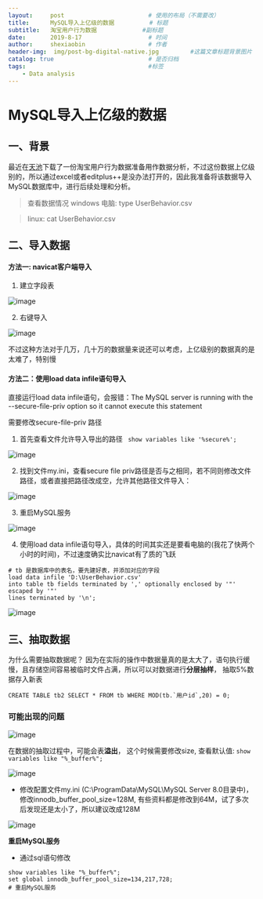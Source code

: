 ```yaml
---
layout:     post   				        # 使用的布局（不需要改）
title:      MySQL导入上亿级的数据 		   # 标题 
subtitle:   淘宝用户行为数据             #副标题
date:       2019-8-17 				    # 时间
author:     shexiaobin 				    # 作者
header-img:  img/post-bg-digital-native.jpg     	#这篇文章标题背景图片
catalog: true 						    # 是否归档
tags:								    #标签
    - Data analysis
---
```




#  MySQL导入上亿级的数据

## 一、背景
最近在[天池](https://tianchi.aliyun.com/dataset/dataDetail?dataId=649)下载了一份淘宝用户行为数据准备用作数据分析，不过这份数据上亿级别的，所以通过excel或者editplus++是没办法打开的，因此我准备将该数据导入MySQL数据库中，进行后续处理和分析。
> 查看数据情况
> windows 电脑:  type UserBehavior.csv

> linux:  cat UserBehavior.csv

## 二、导入数据
#### 方法一: navicat客户端导入
1. 建立字段表

![image](https://user-images.githubusercontent.com/26622879/65060250-203c4800-d9aa-11e9-83a4-d5576836f0aa.png)


2. 右键导入

![image](https://user-images.githubusercontent.com/26622879/65060594-bf613f80-d9aa-11e9-82fb-2abc2c5f19e7.png)


不过这种方法对于几万，几十万的数据量来说还可以考虑，上亿级别的数据真的是太难了，特别慢

#### 方法二：使用load data infile语句导入
直接运行load data infile语句，会报错：The MySQL server is running with the --secure-file-priv option so it cannot execute this statement

需要修改secure-file-priv 路径


1. 首先查看文件允许导入导出的路径
`` show variables like '%secure%';``

![image](https://user-images.githubusercontent.com/26622879/65060630-d30ca600-d9aa-11e9-9621-11b11bad8101.png)

2. 找到文件my.ini，查看secure file priv路径是否与之相同，若不同则修改文件路径，或者直接把路径改成空，允许其他路径文件导入：

![image](https://user-images.githubusercontent.com/26622879/65060664-e3bd1c00-d9aa-11e9-9851-59b47cbac28f.png)

3. 重启MySQL服务

![image](https://user-images.githubusercontent.com/26622879/65060704-f7688280-d9aa-11e9-8f19-c69b8ce498d9.png)

4. 使用load data infile语句导入，具体的时间其实还是要看电脑的(我花了快两个小时的时间)，不过速度确实比navicat有了质的飞跃

```
# tb 是数据库中的表名，要先建好表，并添加对应的字段
load data infile 'D:\UserBehavior.csv'   
into table tb fields terminated by ',' optionally enclosed by '"' escaped by '"'
lines terminated by '\n'; 
```

![image](https://user-images.githubusercontent.com/26622879/65060761-0f400680-d9ab-11e9-889b-27475cddd796.png)

## 三、抽取数据
为什么需要抽取数据呢？
因为在实际的操作中数据量真的是太大了，语句执行缓慢，且存储空间容易被临时文件占满，所以可以对数据进行**分层抽样**， 抽取5%数据存入新表
```
CREATE TABLE tb2 SELECT * FROM tb WHERE MOD(tb.`用户id`,20) = 0;
```
### 可能出现的问题

![image](https://user-images.githubusercontent.com/26622879/65060789-1bc45f00-d9ab-11e9-99cb-602d4de8e738.png)

在数据的抽取过程中，可能会表**溢出**， 这个时候需要修改size,
查看默认值: ``show variables like "%_buffer%";``

![image](https://user-images.githubusercontent.com/26622879/65060820-30085c00-d9ab-11e9-97d0-733d5bfc5036.png)

-  修改配置文件my.ini
(C:\ProgramData\MySQL\MySQL Server 8.0目录中)，修改innodb_buffer_pool_size=128M, 有些资料都是修改到64M，试了多次后发现还是太小了，所以建议改成128M

![image](https://user-images.githubusercontent.com/26622879/65060852-3dbde180-d9ab-11e9-9072-f86aa9a74529.png)

**重启MySQL服务**

-  通过sql语句修改
```
show variables like "%_buffer%";
set global innodb_buffer_pool_size=134,217,728‬;
# 重启MySQL服务
```
